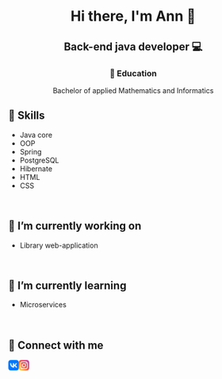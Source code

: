 <h1 align="center">Hi there, I'm Ann 👋</h1>
<h2 align="center">Back-end java developer 💻</h2>

<h3 align="center">💼 Education</h3>

<div align="center">Bachelor of applied Mathematics and Informatics</div>

## 📎 Skills

- Java core
- OOP
- Spring
- PostgreSQL
- Hibernate
- HTML
- CSS
<br>

## 🔭 I’m currently working on

- Library web-application
<br>

## 🌱 I’m currently learning

- Microservices
<br>

## 🤝 Connect with me
<a href="https://vk.com/nonestbonum"><img align="left" src="https://github.com/nonestbonum/nonestbonum/blob/main/free-png.ru-306-340x340.png" alt="VK" width="21px"/></a>
<a href="https://instagram.com/mrbrann"><img align="left" src="https://github.com/nonestbonum/nonestbonum/blob/main/instagram.png" alt="Instagram" width="21px"/></a>
